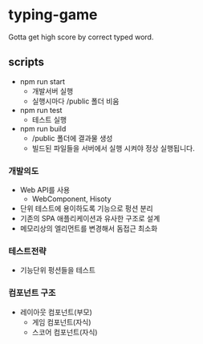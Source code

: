 # typing-game
Gotta get high score by correct typed word.

## scripts
- npm run start
  - 개발서버 실행
  - 실행시마다 /public 폴더 비움
- npm run test
  - 테스트 실행
- npm run build
  - /public 폴더에 결과물 생성
  - 빌드된 파일들을 서버에서 실행 시켜야 정상 실행됩니다.

### 개발의도
- Web API를 사용
  - WebComponent, Hisoty
- 단위 테스트에 용이하도록 기능으로 펑션 분리
- 기존의 SPA 애플리케이션과 유사한 구조로 설계
- 메모리상의 엘리먼트를 변경해서 돔접근 최소화


### 테스트전략
- 기능단위 펑션들을 테스트

### 컴포넌트 구조
- 레이아웃 컴포넌트(부모)
  - 게임 컴포넌트(자식)
  - 스코어 컴포넌트(자식)

